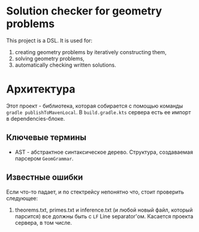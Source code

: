 # Solution checker for geometry problems
This project is a DSL. It is used for:
1. creating geometry problems by iteratively constructing them,
2. solving geometry problems,
3. automatically checking written solutions.

# Архитектура

Этот проект - библиотека, которая собирается с помощью команды `gradle publishToMavenLocal`. В `build.gradle.kts` сервера есть ее импорт в dependencies-блоке.

## Ключевые термины
* AST - абстрактное синтаксическое дерево. Структура, создаваемая парсером `GeomGrammar`.

## Известные ошибки

Если что-то падает, и по стектрейсу непонятно что, стоит проверить следующее:
1. theorems.txt, primes.txt и inference.txt (и любой новый файл, который парсится) все должны быть с `LF` Line separator'ом. Касается проекта сервера, в том числе.